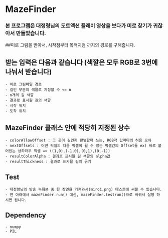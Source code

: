 # MazeFinder

### 본 프로그램은 대정령님의 도트액션 플레이 영상을 보다가 미로 찾기가 귀찮아서 만들었습니다.

##미로 그림을 받아서, 시작점부터 목적지점 까지의 경로를 구해줍니다.

## 받는 입력은 다음과 같습니다 (색깔은 모두 RGB로 3번에 나눠서 받습니다)
	- 미로 그림파일 경로
	- 길인 부분의 색깔로 지정할 수 <= n
	- n개의 길 색깔
	- 결과로 표시될 길의 색깔
	- 시작 위치
	- 도착 위치

## MazeFinder 클래스 안에 적당히 지정된 상수
	- colorAllowOffset : 그 곳이 길인지 판별할때 쓰는, RGB각 값마다의 허용 오차
	- nextOffsets : 어떤 픽셀의 다음 픽셀이 될 수 있는 픽셀간의 Offset들 ex) 바로 붙어있는 상하좌우 픽셀 => ((1,0),(-1,0),(0,1),(0,-1))
	- resultColorAlpha : 결과로 표시될 길 색깔의 alpha값
	- resultThickness : 결과로 표시될 길의 굵기

## Test
	- 대정령님의 방송 녹화본 중 한 장면을 가져와서(miro1.png) 테스트에 써볼 수 있습니다.
	- 맨 아래에서 mazeFinder.run() 대신, mazeFinder.testrun()으로 바꿔서 실행 하시면 됩니다.

## Dependency
	- numpy
	- PIL

